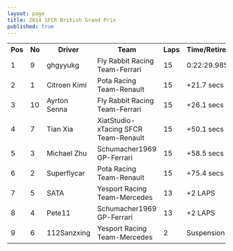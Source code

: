 ```yaml
---
layout: page
title: 2014 SFCR British Grand Prix
published: true
---
```


<font size="2">
<table>
  <tr>
    <th>Pos</th>
    <th>No</th>
    <th>Driver</th>
    <th>Team</th>
    <th>Laps</th>
    <th>Time/Retired</th>
    <th>Grid</th>
  </tr>
  <tr>
    <td>1</td>
    <td>9</td>
    <td>ghgyyukg</td>
    <td>Fly Rabbit Racing Team-Ferrari</td>
    <td>15</td>
    <td>0:22:29.985</td>
    <td>1</td>
  </tr>
  <tr>
    <td>2</td>
    <td>1</td>
    <td>Citroen Kimi</td>
    <td>Pota Racing Team-Renault</td>
    <td>15</td>
    <td>+21.7 secs</td>
    <td>9</td>
  </tr>
  <tr>
    <td>3</td>
    <td>10</td>
    <td>Ayrton Senna</td>
    <td>Fly Rabbit Racing Team-Ferrari</td>
    <td>15</td>
    <td>+26.1 secs</td>
    <td>2</td>
  </tr>
  <tr>
    <td>4</td>
    <td>7</td>
    <td>Tian Xia</td>
    <td>XiatStudio-xTacing SFCR Team-Renault</td>
    <td>15</td>
    <td>+50.1 secs</td>
    <td>3</td>
  </tr>
  <tr>
    <td>5</td>
    <td>3</td>
    <td>Michael Zhu</td>
    <td>Schumacher1969 GP-Ferrari</td>
    <td>15</td>
    <td>+58.5 secs</td>
    <td>4</td>
  </tr>
  <tr>
    <td>6</td>
    <td>2</td>
    <td>Superflycar</td>
    <td>Pota Racing Team-Renault</td>
    <td>15</td>
    <td>+75.4 secs</td>
    <td>6</td>
  </tr>
  <tr>
    <td>7</td>
    <td>5</td>
    <td>SATA</td>
    <td>Yesport Racing Team-Mercedes</td>
    <td>13</td>
    <td>+2 LAPS</td>
    <td>8</td>
  </tr>
  <tr>
    <td>8</td>
    <td>4</td>
    <td>Pete11</td>
    <td>Schumacher1969 GP-Ferrari</td>
    <td>13</td>
    <td>+2 LAPS</td>
    <td>5</td>
  </tr>
  <tr>
    <td>9</td>
    <td>6</td>
    <td>112Sanzxing</td>
    <td>Yesport Racing Team-Mercedes</td>
    <td>2</td>
    <td>Suspension</td>
    <td>7</td>
  </tr>
</table>
</font>